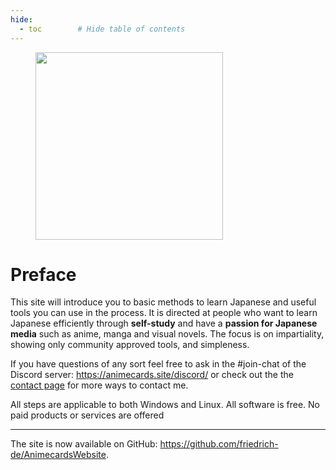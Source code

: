 ```yaml
---
hide:
  - toc        # Hide table of contents
---
```

<figure>
  <img src="/images/text_youkoso.png" width="300"/>
</figure>

# Preface
This site will introduce you to basic methods to learn Japanese and useful tools you can use in the process. 
It is directed at people who want to learn Japanese efficiently through **self-study** and have a **passion for Japanese media** such as anime, manga and visual novels. 
The focus is on impartiality, showing only community approved tools, and simpleness. 

If you have questions of any sort feel free to ask in the #join-chat of the Discord server: <https://animecards.site/discord/> or check out the the [contact page](support.md) for more ways to contact me.

All steps are applicable to both Windows and Linux. All software is free. No paid products or services are offered

--- 

The site is now available on GitHub: <https://github.com/friedrich-de/AnimecardsWebsite>. 